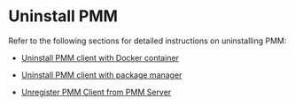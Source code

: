 # Uninstall PMM 

 Refer to the following sections for detailed instructions on uninstalling PMM:


* [Uninstall PMM client with Docker container](uninstall_docker.md)

* [Uninstall PMM client with package manager](uninstall_package_manager.md)

* [Unregister PMM Client from PMM Server](unregister_client.md)